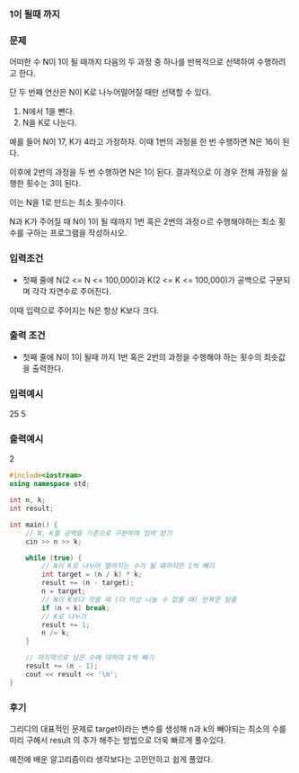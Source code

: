 ### 1이 될때 까지 

### 문제

어떠한 수 N이 1이 될 때까지 다음의 두 과정 중 하나를 반복적으로 선택하여 수행하려고 한다.

단 두 번째 연산은 N이 K로 나누어떨어질 때만 선택할 수 있다.

1. N에서 1을 뺀다.
2. N을 K로 나눈다.

예를 들어 N이 17, K가 4라고 가정하자. 이때 1번의 과정을 한 번 수행하면 N은 16이 된다.

이후에 2번의 과정을 두 번 수행하면 N은 1이 된다. 결과적으로 이 경우 전체 과정을 실행한 횟수는 3이 된다.

이는 N을 1로 만드는 최소 횟수이다.

N과 K가 주어질 때 N이 1이 될 때까지 1번 혹은 2번의 과정ㅇ르 수행해야하는 최소 횟수를 구하는 프로그램을 작성하시오.


### 입력조건

* 첫째 줄에 N(2 <= N <= 100,000)과 K(2 <= K <= 100,000)가 공백으로 구분되며 각각 자연수로 주어진다.

이때 입력으로 주어지는 N은 항상 K보다 크다.

### 출력 조건

* 첫째 줄에 N이 1이 될때 까지 1번 혹은 2번의 과정을 수행해야 하는 횟수의 최솟값을 출력한다.


### 입력예시

25 5

### 출력예시

2

```C++
#include<iostream>
using namespace std;

int n, k;
int result;

int main() {
    // N, K를 공백을 기준으로 구분하여 입력 받기
    cin >> n >> k;

    while (true) {
        // N이 K로 나누어 떨어지는 수가 될 때까지만 1씩 빼기
        int target = (n / k) * k;
        result += (n - target);
        n = target;
        // N이 K보다 작을 때 (더 이상 나눌 수 없을 때) 반복문 탈출
        if (n < k) break;
        // K로 나누기
        result += 1;
        n /= k;
    }

    // 마지막으로 남은 수에 대하여 1씩 빼기
    result += (n - 1);
    cout << result << '\n';
}
```
### 후기

그리디의 대표적인 문제로 target이라는 변수를 생성해 n과 k의 빼야되는 최소의 수를 미리 구해서 result 의 추가 해주는 방법으로 더욱 빠르게 풀수있다.

예전에 배운 알고리즘이라 생각보다는 고민안하고 쉽게 풀었다.

